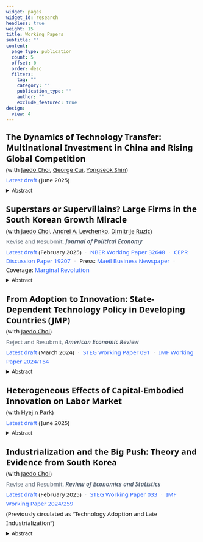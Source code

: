 ```yaml
---
widget: pages
widget_id: research
headless: true
weight: 15
title: Working Papers
subtitle: ""
content:
  page_type: publication
  count: 5
  offset: 0
  order: desc
  filters:
    tag: ""
    category: ""
    publication_type: ""
    author: ""
    exclude_featured: true
design:
  view: 4
---
```

<!DOCTYPE html>

<html lang="en">
<head>
  <meta charset="utf-8" />
  <meta name="viewport" content="width=device-width, initial-scale=1" />
  <meta name="theme-color" content="#2962ff" />
  <title>Papers</title>
  <style>
    :root {
      --ink: #111;
      --muted: #5f6b7a;
      --accent: #2962ff;
      --space: 1.25rem;
    }
    body { font-family: system-ui, -apple-system, Segoe UI, Roboto, Helvetica, Arial, "Apple Color Emoji", "Segoe UI Emoji"; color: var(--ink); line-height: 1.55; margin: 0; padding: 1rem; }
    .papers { max-width: 860px; margin: 0 auto; }
    .paper { margin: calc(var(--space) * 1.2) 0; padding: 0; }
    .paper h2 { font-size: 1.35rem; margin: 0 0 .25rem; line-height: 1.3; }
    .authors, .status, .links, .note { margin: .25rem 0; font-size: .95rem; color: var(--ink); }
    .status { color: var(--muted); }
    .links a { color: var(--accent); text-decoration: none; }
    .links a:hover, .links a:focus { text-decoration: underline; }
    .dot { color: #c7cdd6; margin: 0 .35rem; }

  </style>
</head>
<body>
<main class="papers">

  <!-- Paper 1 -->

  <section class="paper">
    <h2>The Dynamics of Technology Transfer: Multinational Investment in China and Rising Global Competition</h2>
    <p class="authors">
      (with
      <a href="http://www.jaedochoi.com" target="_blank" rel="noopener">Jaedo Choi</a>,
      <a href="https://sites.google.com/umich.edu/georgecui/home" target="_blank" rel="noopener">George Cui</a>,
      <a href="https://sites.wustl.edu/yshin/" target="_blank" rel="noopener">Yongseok Shin</a>)
    </p>
    <p class="links">
      <a href="https://younghunshim.com/uploads/CCSS_JV.pdf" target="_blank" rel="noopener">Latest draft</a> (June 2025)
    </p>
    <details class="abs-details">
      <summary>Abstract</summary>
      <div class="abs-abstract">
        US multinationals form joint ventures in China for market access and lower labor costs. However, these ventures transfer knowledge to Chinese partners and local firms, increasing future competition from China. While multinationals take into account these spillovers, they don’t account for the impact on other US firms, potentially leading to over-investment from a US social perspective. We establish three novel empirical facts on spillovers and competition effects. First, Chinese parent firms of joint ventures become larger, export more, and grow technologically similar to their US partners. Second, in industries with more joint ventures, even non-participating Chinese firms grow larger and more technologically advanced. Third, US firms in these industries experience negative impacts on their size, exports, and innovation. We then develop a two-country growth model with oligopolistic competition and endogenous innovation and joint venture decisions. For the US, joint ventures generate short-run gains that are outweighed by long-run losses due to rising competition from China. Large US firms’ profits are higher with joint ventures, at the expense of small firms’ profits and the real wage. Banning joint ventures from the beginning would have raised US welfare by 1.3 percent but reduced China’s by 10 percent, as Chinese firms’ productivity growth is substantially delayed.
      </div>
    </details>
  </section>

  <!-- Paper 2 -->

  <section class="paper">
    <h2>Superstars or Supervillains? Large Firms in the South Korean Growth Miracle</h2>
    <p class="authors">
      (with
      <a href="http://www.jaedochoi.com" target="_blank" rel="noopener">Jaedo Choi</a>,
      <a href="https://alevchenko.com" target="_blank" rel="noopener">Andrei A. Levchenko</a>,
      <a href="https://www.druzic.com" target="_blank" rel="noopener">Dimitrije Ruzic</a>)
    </p>
    <p class="status">Revise and Resubmit, <em><b>Journal of Political Economy</b></em></p>
    <p class="links">
      <a href="https://younghunshim.com/uploads/CLRS.pdf" target="_blank" rel="noopener">Latest draft</a> (February 2025)
      <span class="dot">·</span>
      <a href="https://www.nber.org/papers/w32648" target="_blank" rel="noopener">NBER Working Paper 32648</a>
      <span class="dot">·</span>
      <a href="https://cepr.org/publications/dp19207" target="_blank" rel="noopener">CEPR Discussion Paper 19207</a>
      <span class="dot">·</span>
      Press:
      <a href="https://www.mk.co.kr/en/economy/11074598" target="_blank" rel="noopener">Maeil Business Newspaper</a>
      <span class="dot">·</span>
      Coverage:
      <a href="https://marginalrevolution.com/marginalrevolution/2024/07/large-firms-in-the-south-korean-growth-miracle.html" target="_blank" rel="noopener">Marginal Revolution</a>
    </p>
    <details class="abs-details">
      <summary>Abstract</summary>
      <div class="abs-abstract">
        We quantify the contribution of the largest firms to South Korea's economic performance since 1970. Using firm-level historical data, we document a novel fact: firm concentration rose substantially during the growth miracle period. To understand whether the increased importance of large firms contributed positively or negatively to the South Korean growth miracle, we build a quantitative heterogeneous firm small open economy model. Our framework accommodates a variety of causes and consequences of (changes in) firm concentration: productivity, distortions, selection into exporting, and oligopolistic and oligopsonistic market power in domestic goods and labor markets. The model is implemented directly on the firm-level data and inverted to recover the drivers of changing concentration. We find that most of the increased concentration is attributable to higher productivity growth of the largest firms. Shutting down differential productivity growth of the top 3 firms within each sector would have decreased firm concentration, but nonetheless would have reduced welfare by 2%. Differential distortions and foreign market access of the  largest firms played a more limited role in the trends in concentration and had a smaller welfare impact. Thus, the largest Korean firms were superstars rather than supervillains.
      </div>
    </details>
  </section>

  <!-- Paper 3 -->

  <section class="paper">
    <h2>From Adoption to Innovation: State-Dependent Technology Policy in Developing Countries (JMP)</h2>
    <p class="authors">
      (with
      <a href="http://www.jaedochoi.com/" target="_blank" rel="noopener">Jaedo Choi</a>)
    </p>
    <p class="status">Reject and Resubmit, <em><b>American Economic Review</b></em></p>
    <p class="links">
      <a href="https://younghunshim.com/uploads/CS_from_adoption_to_innovation.pdf" target="_blank" rel="noopener">Latest draft</a> (March 2024)
      <span class="dot">·</span>
      <a href="https://steg.cepr.org/publications/adoption-innovation-state-dependent-technology-policy-developing-countries" target="_blank" rel="noopener">STEG Working Paper 091</a>
      <span class="dot">·</span>
      <a href="https://www.imf.org/en/Publications/WP/Issues/2024/07/18/From-Adoption-to-Innovation-State-Dependent-Technology-Policy-in-Developing-Countries-552105" target="_blank" rel="noopener">IMF Working Paper 2024/154</a>
    </p>
    <details class="abs-details">
      <summary>Abstract</summary>
      <div class="abs-abstract">
        Should policymakers in developing countries prioritize foreign technology adoption over domestic innovation? How might this depend on development stages? Using historical technology transfer data from South Korea, we find that greater productivity gaps with foreign firms correlate with larger productivity growth after adoption, despite lower fees. Furthermore, non-adopters increased patent citations to foreign sellers, suggesting knowledge spillovers. Motivated by these findings, we build a two-country growth model with innovation and adoption. As the gaps narrow, productivity gains and spillovers from adoption diminish and foreign sellers strategically raise fees due to intensified competition, which renders adoption subsidies less effective. Korea’s shift from adoption to innovation subsidies substantially contributed to growth and welfare. We also explore the optimal policy and its interaction with import tariffs.
      </div>
    </details>
  </section>

  <!-- Paper 4 -->

  <section class="paper">
    <h2>Heterogeneous Effects of Capital-Embodied Innovation on Labor Market</h2>
    <p class="authors">
      (with
      <a href="http://www.hyejinpark.net/" target="_blank" rel="noopener">Hyejin Park</a>)
    </p>
    <p class="links">
      <a href="https://younghunshim.com/uploads/PS_CEI.pdf" target="_blank" rel="noopener">Latest draft</a> (June 2025)
    </p>
    <details class="abs-details">
      <summary>Abstract</summary>
      <div class="abs-abstract">
        This paper develops an occupation-level measure of Capital-Embodied Innovation (CEI) by matching patents with capital goods based on their text similarity. The impact of CEI on labor demand is heterogeneous, depending on the similarity between capital and occupational tasks. Specifically, CEI associated with task-similar capital reduces the relative labor demand, whereas CEI related to task-dissimilar capital raises it. Between 1980 and 2015, abstract and non-routine occupations experienced more innovations in task-dissimilar capital and fewer in task-similar capital. CEI can explain a significant fraction of the task-biased labor market changes and the decline in labor share.
      </div>
    </details>
  </section>

  <!-- Paper 5 -->

  <section class="paper">
    <h2>Industrialization and the Big Push: Theory and Evidence from South Korea</h2>
    <p class="authors">
      (with
      <a href="http://www.jaedochoi.com/" target="_blank" rel="noopener">Jaedo Choi</a>)
    </p>
    <p class="status">Revise and Resubmit, <em><b>Review of Economics and Statistics</b></em></p>
    <p class="links">
      <a href="https://younghunshim.com/uploads/Choi_Shim_Ind.pdf" target="_blank" rel="noopener">Latest draft</a> (February 2025)
      <span class="dot">·</span>
      <a href="https://steg.cepr.org/publications/technology-adoption-and-late-industrialization" target="_blank" rel="noopener">STEG Working Paper 033</a>
      <span class="dot">·</span>
      <a href="https://www.imf.org/en/Publications/WP/Issues/2024/12/19/Industrialization-and-the-Big-Push-Theory-and-Evidence-from-South-Korea-559545" target="_blank" rel="noopener">IMF Working Paper 2024/259</a>
    </p>
    <p class="note">(Previously circulated as “Technology Adoption and Late Industrialization”)</p>
    <details class="abs-details">
      <summary>Abstract</summary>
      <div class="abs-abstract">
        We study how one-time subsidies for adoption of modern technology drove South Korea's industrialization in the 1970s. Leveraging unique historical data, we provide causal evidence consistent with coordination failures: adoption improved adopters' performance and generated local spillovers, with firms more likely to adopt when other local firms had already adopted. We incorporate these findings into a quantitative model, where the potential for multiple steady states depends on parameters mapped to the causal estimates. In our calibrated model, South Korea's one-time subsidies shifted its economy to a more industrialized steady state, increasing heavy manufacturing's GDP share by 8.6% and export intensity by 16.2%. Larger market access amplifies the effects of these subsidies, as the gains from adoption increase with firms' scale.
      </div>
    </details>
  </section>

</main>
</body>
</html>